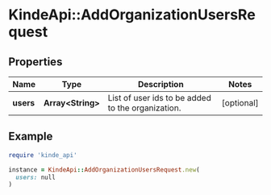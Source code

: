 # KindeApi::AddOrganizationUsersRequest

## Properties

| Name | Type | Description | Notes |
| ---- | ---- | ----------- | ----- |
| **users** | **Array&lt;String&gt;** | List of user ids to be added to the organization. | [optional] |

## Example

```ruby
require 'kinde_api'

instance = KindeApi::AddOrganizationUsersRequest.new(
  users: null
)
```

